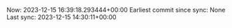 Now: 2023-12-15 16:39:18.293444+00:00 Earliest commit since sync: None Last sync: 2023-12-15 14:30:11+00:00
